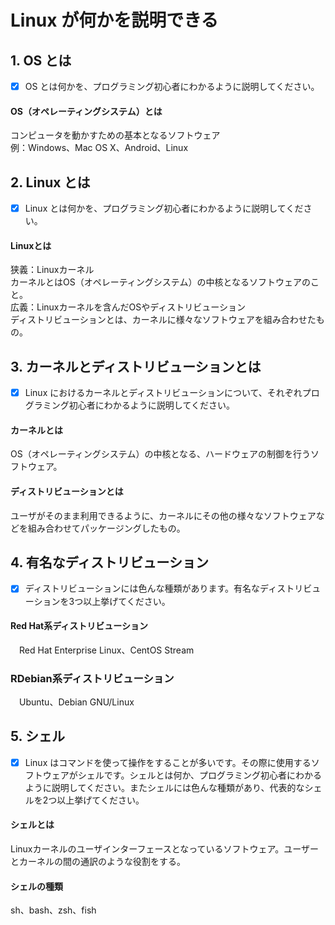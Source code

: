 # Linux が何かを説明できる

## 1. OS とは

- [x] OS とは何かを、プログラミング初心者にわかるように説明してください。  

#### OS（オペレーティングシステム）とは  
コンピュータを動かすための基本となるソフトウェア  
例：Windows、Mac OS X、Android、Linux

## 2. Linux とは

- [x] Linux とは何かを、プログラミング初心者にわかるように説明してください。

#### Linuxとは  
狭義：Linuxカーネル  
カーネルとはOS（オペレーティングシステム）の中核となるソフトウェアのこと。  
広義：Linuxカーネルを含んだOSやディストリビューション  
ディストリビューションとは、カーネルに様々なソフトウェアを組み合わせたもの。

## 3. カーネルとディストリビューションとは

- [x] Linux におけるカーネルとディストリビューションについて、それぞれプログラミング初心者にわかるように説明してください。  

#### カーネルとは  
 OS（オペレーティングシステム）の中核となる、ハードウェアの制御を行うソフトウェア。  
#### ディストリビューションとは  
ユーザがそのまま利用できるように、カーネルにその他の様々なソフトウェアなどを組み合わせてパッケージングしたもの。

## 4. 有名なディストリビューション

- [x] ディストリビューションには色んな種類があります。有名なディストリビューションを3つ以上挙げてください。  

#### Red Hat系ディストリビューション  
　Red Hat Enterprise Linux、CentOS Stream  
### RDebian系ディストリビューション  
　Ubuntu、Debian GNU/Linux

## 5. シェル

- [x] Linux はコマンドを使って操作をすることが多いです。その際に使用するソフトウェアがシェルです。シェルとは何か、プログラミング初心者にわかるように説明してください。またシェルには色んな種類があり、代表的なシェルを2つ以上挙げてください。  

#### シェルとは  
 Linuxカーネルのユーザインターフェースとなっているソフトウェア。ユーザーとカーネルの間の通訳のような役割をする。  
#### シェルの種類  
sh、bash、zsh、fish
